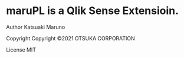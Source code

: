 # maruPL is a Qlik Sense Extensioin.


Author
Katsuaki Maruno

Copyright
Copyright ©2021 OTSUKA CORPORATION
 
License
MIT

